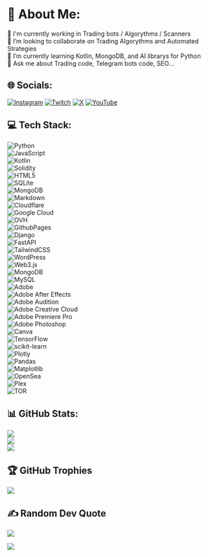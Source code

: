 # 💫 About Me:
🔭 I'm currently working in Trading bots / Algorythms / Scanners<br>👯 I’m looking to collaborate on Trading Algorythms and Automated Strategies<br>🌱 I’m currently learning Kotlin, MongoDB, and AI librarys for Python<br>💬 Ask me about Trading code, Telegram bots code, SEO...


## 🌐 Socials:
[![Instagram](https://img.shields.io/badge/Instagram-%23E4405F.svg?logo=Instagram&logoColor=white)](https://instagram.com/@ELITEZTRADE) [![Twitch](https://img.shields.io/badge/Twitch-%239146FF.svg?logo=Twitch&logoColor=white)](https://twitch.tv/@ELITEZTRADE) [![X](https://img.shields.io/badge/X-black.svg?logo=X&logoColor=white)](https://x.com/@ELITEZTRADE) [![YouTube](https://img.shields.io/badge/YouTube-%23FF0000.svg?logo=YouTube&logoColor=white)](https://youtube.com/@@ELITEZTRADE) 

## 💻 Tech Stack:
![Python](https://img.shields.io/badge/python-3670A0?style=flat&logo=python&logoColor=ffdd54)  
![JavaScript](https://img.shields.io/badge/javascript-%23323330.svg?style=flat&logo=javascript&logoColor=%23F7DF1E)  
![Kotlin](https://img.shields.io/badge/kotlin-%237F52FF.svg?style=flat&logo=kotlin&logoColor=white)  
![Solidity](https://img.shields.io/badge/Solidity-%23363636.svg?style=flat&logo=solidity&logoColor=white)  
![HTML5](https://img.shields.io/badge/html5-%23E34F26.svg?style=flat&logo=html5&logoColor=white)  
![SQLite](https://img.shields.io/badge/sqlite-%2307405e.svg?style=flat&logo=sqlite&logoColor=white)  
![MongoDB](https://img.shields.io/badge/MongoDB-%234ea94b.svg?style=flat&logo=mongodb&logoColor=white)  
![Markdown](https://img.shields.io/badge/markdown-%23000000.svg?style=flat&logo=markdown&logoColor=white)  
![Cloudflare](https://img.shields.io/badge/Cloudflare-F38020?style=flat&logo=Cloudflare&logoColor=white)  
![Google Cloud](https://img.shields.io/badge/GoogleCloud-%234285F4.svg?style=flat&logo=google-cloud&logoColor=white)  
![OVH](https://img.shields.io/badge/ovh-%23123F6D.svg?style=flat&logo=ovh&logoColor=#123F6D)  
![GithubPages](https://img.shields.io/badge/github%20pages-121013?style=flat&logo=github&logoColor=white)  
![Django](https://img.shields.io/badge/django-%23092E20.svg?style=flat&logo=django&logoColor=white)  
![FastAPI](https://img.shields.io/badge/FastAPI-005571?style=flat&logo=fastapi)  
![TailwindCSS](https://img.shields.io/badge/tailwindcss-%2338B2AC.svg?style=flat&logo=tailwind-css&logoColor=white)  
![WordPress](https://img.shields.io/badge/WordPress-%23117AC9.svg?style=flat&logo=WordPress&logoColor=white)  
![Web3.js](https://img.shields.io/badge/web3.js-F16822?style=flat&logo=web3.js&logoColor=white)  
![MongoDB](https://img.shields.io/badge/MongoDB-%234ea94b.svg?style=flat&logo=mongodb&logoColor=white)  
![MySQL](https://img.shields.io/badge/mysql-%2300000f.svg?style=flat&logo=mysql&logoColor=white)  
![Adobe](https://img.shields.io/badge/adobe-%23FF0000.svg?style=flat&logo=adobe&logoColor=white)  
![Adobe After Effects](https://img.shields.io/badge/Adobe%20After%20Effects-9999FF.svg?style=flat&logo=Adobe%20After%20Effects&logoColor=white)  
![Adobe Audition](https://img.shields.io/badge/Adobe%20Audition-9999FF.svg?style=flat&logo=Adobe%20Audition&logoColor=white)  
![Adobe Creative Cloud](https://img.shields.io/badge/Adobe%20Creative%20Cloud-DA1F26.svg?style=flat&logo=Adobe%20Creative%20Cloud&logoColor=white)  
![Adobe Premiere Pro](https://img.shields.io/badge/Adobe%20Premiere%20Pro-9999FF.svg?style=flat&logo=Adobe%20Premiere%20Pro&logoColor=white)  
![Adobe Photoshop](https://img.shields.io/badge/adobe%20photoshop-%2331A8FF.svg?style=flat&logo=adobe%20photoshop&logoColor=white)  
![Canva](https://img.shields.io/badge/Canva-%2300C4CC.svg?style=flat&logo=Canva&logoColor=white)  
![TensorFlow](https://img.shields.io/badge/TensorFlow-%23FF6F00.svg?style=flat&logo=TensorFlow&logoColor=white)  
![scikit-learn](https://img.shields.io/badge/scikit--learn-%23F7931E.svg?style=flat&logo=scikit-learn&logoColor=white)  
![Plotly](https://img.shields.io/badge/Plotly-%233F4F75.svg?style=flat&logo=plotly&logoColor=white)  
![Pandas](https://img.shields.io/badge/pandas-%23150458.svg?style=flat&logo=pandas&logoColor=white)  
![Matplotlib](https://img.shields.io/badge/Matplotlib-%23ffffff.svg?style=flat&logo=Matplotlib&logoColor=black)  
![OpenSea](https://img.shields.io/badge/OpenSea-%232081E2.svg?style=flat&logo=opensea&logoColor=white)  
![Plex](https://img.shields.io/badge/plex-%23E5A00D.svg?style=flat&logo=plex&logoColor=white)  
![TOR](https://img.shields.io/badge/tor-%237E4798.svg?style=flat&logo=tor-project&logoColor=white)  

## 📊 GitHub Stats:
![](https://github-readme-stats.vercel.app/api?username=nauZetdev&theme=react&hide_border=false&include_all_commits=true&count_private=true)<br/>
![](https://github-readme-streak-stats.herokuapp.com/?user=nauZetdev&theme=react&hide_border=false)<br/>
![](https://github-readme-stats.vercel.app/api/top-langs/?username=nauZetdev&theme=react&hide_border=false&include_all_commits=true&count_private=true&layout=compact)

## 🏆 GitHub Trophies
![](https://github-profile-trophy.vercel.app/?username=nauZetdev&theme=darkhub&no-frame=false&no-bg=false&margin-w=4)

## ✍️ Random Dev Quote
![](https://quotes-github-readme.vercel.app/api?type=vetical&theme=tokyonight)


[![](https://visitcount.itsvg.in/api?id=nauZetdev&icon=1&color=1)](https://visitcount.itsvg.in)

